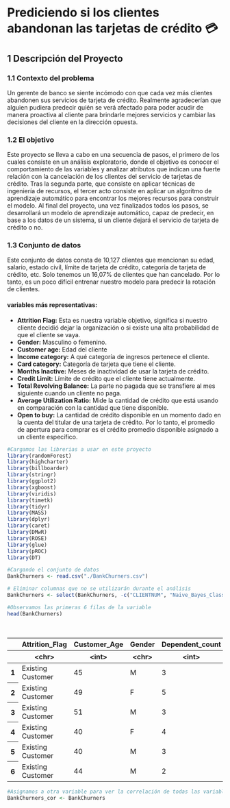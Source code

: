 # Prediciendo si los clientes abandonan las tarjetas de crédito 💳 

## 1 Descripción del Proyecto

### 1.1 Contexto del problema

Un gerente de banco se siente incómodo con que cada vez más clientes abandonen sus servicios de tarjeta de crédito. Realmente agradecerían que alguien pudiera predecir quién se verá afectado para poder acudir de manera proactiva al cliente para brindarle mejores servicios y cambiar las decisiones del cliente en la dirección opuesta.

### 1.2 El objetivo

Este proyecto se lleva a cabo en una secuencia de pasos, el primero de los cuales consiste en un análisis exploratorio, donde el objetivo es conocer el comportamiento de las variables y analizar atributos que indican una fuerte relación con la cancelación de los clientes del servicio de tarjetas de crédito. Tras la segunda parte, que consiste en aplicar técnicas de ingeniería de recursos, el tercer acto consiste en aplicar un algoritmo de aprendizaje automático para encontrar los mejores recursos para construir el modelo. Al final del proyecto, una vez finalizados todos los pasos, se desarrollará un modelo de aprendizaje automático, capaz de predecir, en base a los datos de un sistema, si un cliente dejará el servicio de tarjeta de crédito o no.

### 1.3 Conjunto de datos

Este conjunto de datos consta de 10,127 clientes que mencionan su edad, salario, estado civil, límite de tarjeta de crédito, categoría de tarjeta de crédito, etc.
Solo tenemos un 16,07% de clientes que han cancelado. Por lo tanto, es un poco difícil entrenar nuestro modelo para predecir la rotación de clientes.

#### variables más representativas:
+ **Attrition Flag:** Esta es nuestra variable objetivo, significa si nuestro cliente decidió dejar la organización o si existe una alta probabilidad de que el cliente se vaya.
+ **Gender:** Masculino o femenino.
+ **Customer age:** Edad del cliente
+ **Income category:** A qué categoría de ingresos pertenece el cliente.
+ **Card category:** Categoría de tarjeta que tiene el cliente.
+ **Months Inactive:** Meses de inactividad de usar la tarjeta de crédito.
+ **Credit Limit:** Límite de crédito que el cliente tiene actualmente.
+ **Total Revolving Balance:** La parte no pagada que se transfiere al mes siguiente cuando un cliente no paga.
+ **Average Utilization Ratio:** Mide la cantidad de crédito que está usando en comparación con la cantidad que tiene disponible.
+ **Open to buy:** La cantidad de crédito disponible en un momento dado en la cuenta del titular de una tarjeta de crédito. Por lo tanto, el promedio de apertura para comprar es el crédito promedio disponible asignado a un cliente específico.



```R
#Cargamos las librerias a usar en este proyecto
library(randomForest)
library(highcharter)
library(billboarder)
library(stringr)
library(ggplot2)
library(xgboost)
library(viridis)
library(timetk)
library(tidyr)
library(MASS)
library(dplyr)
library(caret)
library(DMwR)
library(ROSE)
library(glue)
library(pROC)
library(DT)
```


```R
#Cargando el conjunto de datos
BankChurners <- read.csv("./BankChurners.csv")
```


```R
# Eliminar columnas que no se utilizarán durante el análisis
BankChurners <- select(BankChurners, -c("CLIENTNUM", "Naive_Bayes_Classifier_Attrition_Flag_Card_Category_Contacts_Count_12_mon_Dependent_count_Education_Level_Months_Inactive_12_mon_1", "Naive_Bayes_Classifier_Attrition_Flag_Card_Category_Contacts_Count_12_mon_Dependent_count_Education_Level_Months_Inactive_12_mon_2"))

#Observamos las primeras 6 filas de la variable
head(BankChurners)
```


<table class="dataframe">
<caption>A data.frame: 6 × 20</caption>
<thead>
	<tr><th></th><th scope=col>Attrition_Flag</th><th scope=col>Customer_Age</th><th scope=col>Gender</th><th scope=col>Dependent_count</th><th scope=col>Education_Level</th><th scope=col>Marital_Status</th><th scope=col>Income_Category</th><th scope=col>Card_Category</th><th scope=col>Months_on_book</th><th scope=col>Total_Relationship_Count</th><th scope=col>Months_Inactive_12_mon</th><th scope=col>Contacts_Count_12_mon</th><th scope=col>Credit_Limit</th><th scope=col>Total_Revolving_Bal</th><th scope=col>Avg_Open_To_Buy</th><th scope=col>Total_Amt_Chng_Q4_Q1</th><th scope=col>Total_Trans_Amt</th><th scope=col>Total_Trans_Ct</th><th scope=col>Total_Ct_Chng_Q4_Q1</th><th scope=col>Avg_Utilization_Ratio</th></tr>
	<tr><th></th><th scope=col>&lt;chr&gt;</th><th scope=col>&lt;int&gt;</th><th scope=col>&lt;chr&gt;</th><th scope=col>&lt;int&gt;</th><th scope=col>&lt;chr&gt;</th><th scope=col>&lt;chr&gt;</th><th scope=col>&lt;chr&gt;</th><th scope=col>&lt;chr&gt;</th><th scope=col>&lt;int&gt;</th><th scope=col>&lt;int&gt;</th><th scope=col>&lt;int&gt;</th><th scope=col>&lt;int&gt;</th><th scope=col>&lt;dbl&gt;</th><th scope=col>&lt;int&gt;</th><th scope=col>&lt;dbl&gt;</th><th scope=col>&lt;dbl&gt;</th><th scope=col>&lt;int&gt;</th><th scope=col>&lt;int&gt;</th><th scope=col>&lt;dbl&gt;</th><th scope=col>&lt;dbl&gt;</th></tr>
</thead>
<tbody>
	<tr><th scope=row>1</th><td>Existing Customer</td><td>45</td><td>M</td><td>3</td><td>High School</td><td>Married</td><td>$60K - $80K   </td><td>Blue</td><td>39</td><td>5</td><td>1</td><td>3</td><td>12691</td><td> 777</td><td>11914</td><td>1.335</td><td>1144</td><td>42</td><td>1.625</td><td>0.061</td></tr>
	<tr><th scope=row>2</th><td>Existing Customer</td><td>49</td><td>F</td><td>5</td><td>Graduate   </td><td>Single </td><td>Less than $40K</td><td>Blue</td><td>44</td><td>6</td><td>1</td><td>2</td><td> 8256</td><td> 864</td><td> 7392</td><td>1.541</td><td>1291</td><td>33</td><td>3.714</td><td>0.105</td></tr>
	<tr><th scope=row>3</th><td>Existing Customer</td><td>51</td><td>M</td><td>3</td><td>Graduate   </td><td>Married</td><td>$80K - $120K  </td><td>Blue</td><td>36</td><td>4</td><td>1</td><td>0</td><td> 3418</td><td>   0</td><td> 3418</td><td>2.594</td><td>1887</td><td>20</td><td>2.333</td><td>0.000</td></tr>
	<tr><th scope=row>4</th><td>Existing Customer</td><td>40</td><td>F</td><td>4</td><td>High School</td><td>Unknown</td><td>Less than $40K</td><td>Blue</td><td>34</td><td>3</td><td>4</td><td>1</td><td> 3313</td><td>2517</td><td>  796</td><td>1.405</td><td>1171</td><td>20</td><td>2.333</td><td>0.760</td></tr>
	<tr><th scope=row>5</th><td>Existing Customer</td><td>40</td><td>M</td><td>3</td><td>Uneducated </td><td>Married</td><td>$60K - $80K   </td><td>Blue</td><td>21</td><td>5</td><td>1</td><td>0</td><td> 4716</td><td>   0</td><td> 4716</td><td>2.175</td><td> 816</td><td>28</td><td>2.500</td><td>0.000</td></tr>
	<tr><th scope=row>6</th><td>Existing Customer</td><td>44</td><td>M</td><td>2</td><td>Graduate   </td><td>Married</td><td>$40K - $60K   </td><td>Blue</td><td>36</td><td>3</td><td>1</td><td>2</td><td> 4010</td><td>1247</td><td> 2763</td><td>1.376</td><td>1088</td><td>24</td><td>0.846</td><td>0.311</td></tr>
</tbody>
</table>




```R
#Asignamos a otra variable para ver la correlación de todas las variables
BankChurners_cor <- BankChurners
